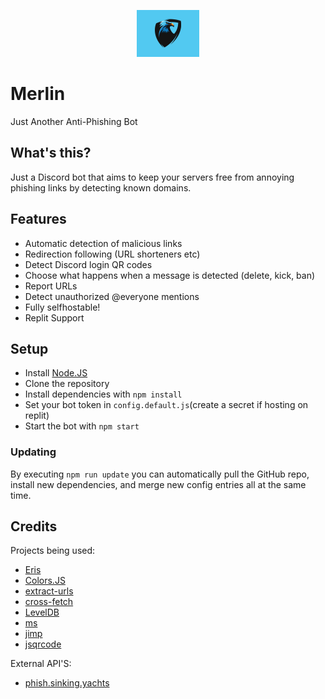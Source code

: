 <p align="center"><img src="./logo.png" alt="Logo" width="100"></p>

# Merlin
Just Another Anti-Phishing Bot

## What's this?
Just a Discord bot that aims to keep your servers free from annoying phishing links by detecting known domains.

## Features
- Automatic detection of malicious links
- Redirection following (URL shorteners etc)
- Detect Discord login QR codes
- Choose what happens when a message is detected (delete, kick, ban)
- Report URLs
- Detect unauthorized @everyone mentions
- Fully selfhostable!
- Replit Support

## Setup
- Install [Node.JS](https://nodejs.org/en/download)
- Clone the repository
- Install dependencies with ``npm install``
- Set your bot token in ``config.default.js``(create a secret if hosting on replit)
- Start the bot with ``npm start``

### Updating
By executing ``npm run update`` you can automatically pull the GitHub repo, install new dependencies, and merge new config entries all at the same time.

## Credits
Projects being used:
- [Eris](https://github.com/abalabahaha/eris)
- [Colors.JS](https://github.com/Marak/colors.js)
- [extract-urls](https://github.com/huckbit/extract-urls)
- [cross-fetch](https://github.com/lquixada/cross-fetch)
- [LevelDB](https://github.com/Level/level)
- [ms](https://github.com/vercel/ms)
- [jimp](https://github.com/oliver-moran/jimp)
- [jsqrcode](https://github.com/edi9999/jsqrcode)

External API'S:
- [phish.sinking.yachts](https://phish.sinking.yachts/docs)
